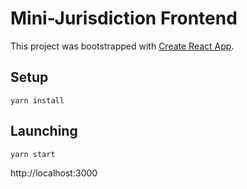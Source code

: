 # Mini-Jurisdiction Frontend

This project was bootstrapped with [Create React App](https://github.com/facebook/create-react-app).

## Setup

```
yarn install
```

## Launching

```
yarn start
```

http://localhost:3000



